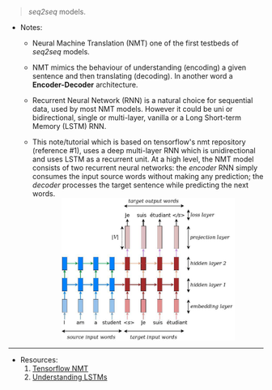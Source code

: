 > *seq2seq* models.

* Notes:

    - Neural Machine Translation (NMT) one of the first testbeds of *seq2seq* models.

    - NMT mimics the behaviour of understanding (encoding) a given sentence and then translating (decoding). 
        In another word a **Encoder-Decoder** architecture.

    - Recurrent Neural Network (RNN) is a natural choice for sequential data, used by most NMT models. However it 
        could be uni or bidirectional, single or multi-layer, vanilla or a Long Short-term Memory (LSTM) RNN.

    - This note/tutorial which is based on tensorflow's nmt repository (reference #1), uses a deep multi-layer RNN 
        which is unidirectional and uses LSTM as a recurrent unit. At a high level, the NMT model consists of two 
        recurrent neural networks: the *encoder* RNN simply consumes the input source words without making any prediction; 
        the *decoder* processes the target sentence while predicting the next words.
        <img src="assets/seq2seq.jpg" style="display:block;margin-left:auto; margin-right:auto; width:75%">

---
* Resources:
    1. [Tensorflow NMT](https://github.com/tensorflow/nmt)
    2. [Understanding LSTMs](http://colah.github.io/posts/2015-08-Understanding-LSTMs/)

